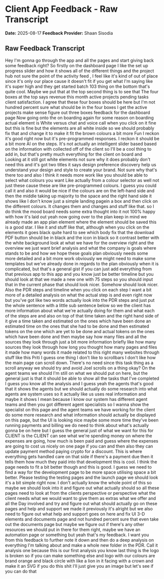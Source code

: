 # Client App Feedback - Raw Transcript
**Date:** 2025-08-17
**Feedback Provider:** Shaan Sisodia

## Raw Feedback Transcript

Hey I'm gonna go through the app and all the pages and start giving back some feedback right? So firstly on the dashboard page I like the set up progress slider and how it shows all of the different things and the project hub not sure the point of the activity feed , I feel like it's kind of out of place since it's only our place cause it doesn't fit if you get what I'm saying like it's super high and they get started batch 103 thing on the bottom that's quite cool. Maybe we put that at the top second thing is to see that The four boxes at the top says revenue this month active projects pending tasks client satisfaction. I agree that these four boxes should be here but I'm not hundred percent sure what should be in the four boxes I get the active projects make sense figure out three boxes feedback for the dashboard page Now going onto the on boarding again for some reason on boarding actual element is White versus chat and voice call when you click on it fine but this is fine but the elements are all white inside so we should probably fix that and change it to make it fit the brown colours a bit more Fun I reckon it's good right now but it's pre-programmed responses. I reckon it should be a bit more AI on the steps. It's not actually an intelligent slider based based on the information with collected off of the client so I'll be a cool thing to add in, but that's pretty much everything for the client on board and Looking at it still got white elements not sure why it does probably don't need this and it's got two titles it says design preference discovery help us understand your design and style to create your brand. Not sure why that's there too and also I think it needs more work like you should be able to select what colours you want Like actually from a colour selector as well not just these cause these are like pre-programmed colours. I guess you could call it and also it would be nice if the colours are on the left-hand side and then the middle taking up majority to the space and the right hand side it shows like I don't know just a simple landing pagein a box and then click on the different colours. It changes them and changes and stuff like that. so I do think the mood board needs some extra thought into it not 100% happy with how it's laid out yeah now going over to the plan keep in mind we already made an app plan element where the element should be saved this is a good star. I like it and stuff like that, although when you click on the elements it goes black quite hard to see which body fix that the download PDF button should be in black and the icon in black so it contrast better with the white background look at what we have for the overview right and the overview we just want brief analysis and what the company is goals where stands to be and how we hope these goals plan obviously needs some more detailed and a bit more work obviously we might need to make some templates but we've already done in regards to the plan obviously when it is complicated, but that's a general gist if you can just add everything from that previous app to this app and you know just be better timeline but you should look at that we made a new one with 75 steps so you should input that in the current phase that should look nicer. Somehow should look nicer. Also the PDR steps and timeline when you click on each step I want a bit more of a detailed analysis on what the actual step is and even right now but you've got like two words actually look into the PDR steps and just put the whole sentence with a little sub sentence below so we the client has more information about what we're actually doing for them and what each of the steps are and also on top of that time taken and the right hand side of it give a time taken and estimated on the ones which have been done an estimated time on the ones that she had to be done and then estimated tokens on the one which are yet to be done and actual tokens on the ones which have been done and then maybe say how many files and all the sources they look through just a bit more information briefly like how many sources they look through how long you thought how many pages and files it made how many words it made related to this right many websites through stuff like this Priti I guess one thing I don't like to scrollbars I don't like how the main page can scroll down. There's no need since this task thing as a scroll anyway we should try and avoid Joel scrolls on a thing okay? On the agent teams we should I'm still on what we should put on here, but the general just is that it should be able to show all the tasks that I've completed I guess you know all the analysis and I guess yeah the agents that's good that it shows the agents but we should actually do some research into what agents are system uses so it actually like us uses real information and maybe it shows I mean because I know our system has different agent teams and then you got different agent specialists so I wanna show the specialist on this page and the agent teams we have working for the client do some more research and what information should actually be displayed on this page, but the UI is looking nice maybe some more time they've been running payments and billing we do need to think about what's actually gonna be on here but I guess the general just of what we want for this for CLIENT is the CLIENT can see what we're spending money on where the expenses are going, how much is been paid and guess where the expenses are going to cost us nicely on one page if you can and then also they can update payment method paying crypto for a discount. This is where everything gets handled care on that side if there's a payment due then it tells them how much they paid into that development this is cool. I think the page needs to fit a bit better though and this is good. I guess we need to find a way for the development page to be more space utilising space a bit better. Please testing the testing pages and the launch page we should look it's a bit simple right now. I don't actually know the whole point of this so maybe we should look into it and figure out what actually should so all these pages need to look at from the clients perspective or perspective what the client needs what we would want to give them as extras what we offer and all the Day involved and try and figure out what should actually go on these pages and help and support we made it previously it's alright but we also need to figure out what help and support goes on here and fix UI 3-D elements and documents page and not hundred percent sure that even take out the documents page but maybe we figure out if there's any other resources we should put in there for them right, maybe we have an automation page or something but yeah that's my feedback. I want you from this feedback to further note it down and then do a deep analysis on everything I'm talking about and make a whole new folder in the PDR. Call it analysis one because this is our first analysis you know last thing is the logo is broken so if you can make something else and logo with our colours are brand orange and black circle with like a lion in it facing with a crown and make it an SVG if you do this shit I'll just give you an image but let's see if you can do that